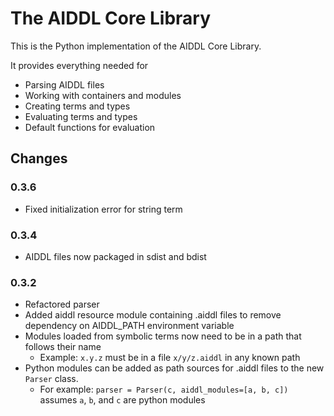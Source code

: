 # The AIDDL Core Library

This is the Python implementation of the AIDDL Core Library.

It provides everything needed for 

- Parsing AIDDL files
- Working with containers and modules
- Creating terms and types
- Evaluating terms and types
- Default functions for evaluation

## Changes

### 0.3.6

- Fixed initialization error for string term

### 0.3.4

- AIDDL files now packaged in sdist and bdist

### 0.3.2

- Refactored parser
- Added aiddl resource module containing .aiddl files to remove dependency on AIDDL_PATH environment variable
- Modules loaded from symbolic terms now need to be in a path that follows their name
  - Example: `x.y.z` must be in a file `x/y/z.aiddl` in any known path
- Python modules can be added as path sources for .aiddl files to the new `Parser` class. 
  - For example: `parser = Parser(c, aiddl_modules=[a, b, c])` assumes `a`, `b`, and `c` are python modules
